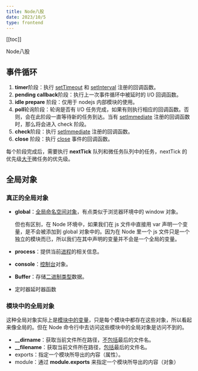 ```yaml
---
title: Node八股
date: 2023/10/5
type: frontend
---
```


[[toc]]

Node八股

## 事件循环

1. **timer**阶段：执行 <u>setTimeout</u> 和 <u>setInterval</u> 注册的回调函数。
2. **pending callback**阶段：执行上一次事件循环中被延时的 I/O 回调函数。
3. **idle prepare** 阶段：仅用于 nodejs 内部模块的使用。
4. **poll**轮询阶段：轮询是否有 I/O 任务完成，如果有则执行相应的回调函数。否则，会在此阶段一直等待新的任务到达。当有  <u>setImmediate</u> 注册的回调函数时，那么将会进入 check 阶段。
5. **check**阶段：执行 <u>setImmediate</u> 注册的回调函数。
6. **close** 阶段：执行 <u>close</u> 事件的回调函数。

每个阶段完成后，需要执行 **nextTick** 队列和微任务队列中的任务，nextTick 的优先级<u>大于</u>微任务的优先级。

## 全局对象

### 真正的全局对象

- **global**：<u>全局命名空间对象</u>，有点类似于浏览器环境中的 window 对象。

  但也有区别，在 Node 环境中，如果我们在 js 文件中直接用 var 声明一个变量，是不会被添加到 global 对象中的。因为在 Node 里一个 js 文件只是一个独立的模块而已，所以我们在其中声明的变量并不会是一个全局的变量。

- **process**：提供当前<u>进程</u>的相关信息。

- **console**：<u>控制台</u>对象。

- **Buffer**：存储<u>二进制类型</u>数据。

- 定时器延时器函数

### 模块中的全局对象

这种全局对象实际上是<u>模块中的变量</u>，只是每个模块中都存在这些对象，所以看起来像全局的。但在 Node 命令行中去访问这些模块中的全局对象是访问不到的。

- **__dirname**：获取当前文件所在路径，<u>不包括</u>最后的文件名。
- **__filename**：获取当前文件所在路径，<u>包括</u>最后的文件名。
- exports：指定一个模块所导出的内容（属性）。
- module：通过 **module.exports** 来指定一个模块所导出的内容（对象）
